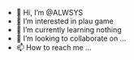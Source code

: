 - 👋 Hi, I’m @ALWSYS
- 👀 I’m interested in plau game
- 🌱 I’m currently learning nothing
- 💞️ I’m looking to collaborate on ...
- 📫 How to reach me ...

<!---
ALWSYS/ALWSYS is a ✨ special ✨ repository because its `README.md` (this file) appears on your GitHub profile.
You can click the Preview link to take a look at your changes.
--->
